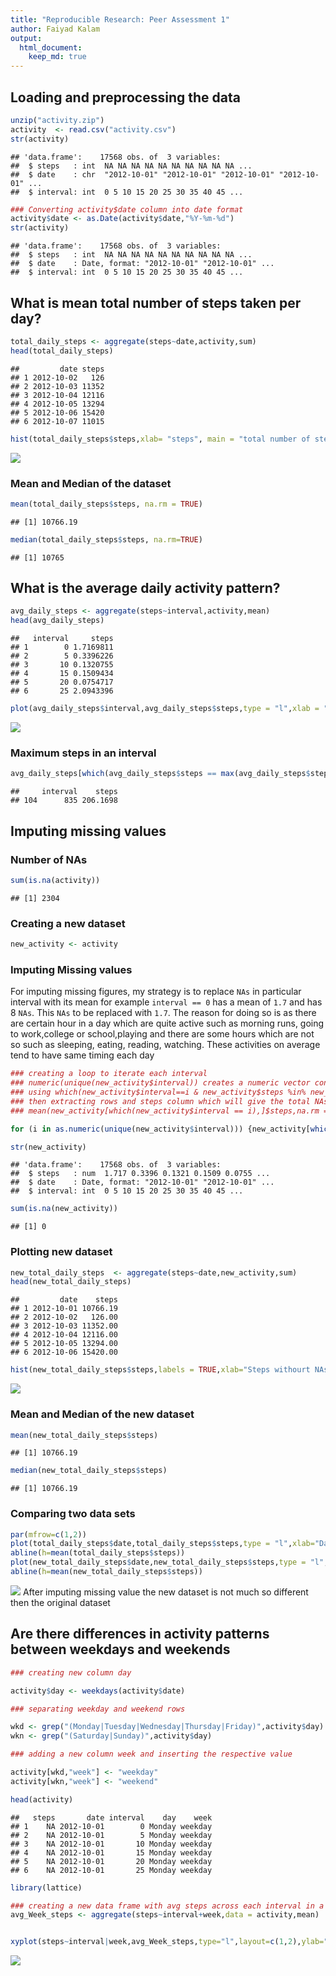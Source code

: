 ```yaml
---
title: "Reproducible Research: Peer Assessment 1"
author: Faiyad Kalam
output: 
  html_document:
    keep_md: true
---
```



## Loading and preprocessing the data


```r
unzip("activity.zip")
activity  <- read.csv("activity.csv")
str(activity)
```

```
## 'data.frame':	17568 obs. of  3 variables:
##  $ steps   : int  NA NA NA NA NA NA NA NA NA NA ...
##  $ date    : chr  "2012-10-01" "2012-10-01" "2012-10-01" "2012-10-01" ...
##  $ interval: int  0 5 10 15 20 25 30 35 40 45 ...
```

```r
### Converting activity$date column into date format
activity$date <- as.Date(activity$date,"%Y-%m-%d")
str(activity)
```

```
## 'data.frame':	17568 obs. of  3 variables:
##  $ steps   : int  NA NA NA NA NA NA NA NA NA NA ...
##  $ date    : Date, format: "2012-10-01" "2012-10-01" ...
##  $ interval: int  0 5 10 15 20 25 30 35 40 45 ...
```

## What is mean total number of steps taken per day?


```r
total_daily_steps <- aggregate(steps~date,activity,sum)
head(total_daily_steps)
```

```
##         date steps
## 1 2012-10-02   126
## 2 2012-10-03 11352
## 3 2012-10-04 12116
## 4 2012-10-05 13294
## 5 2012-10-06 15420
## 6 2012-10-07 11015
```

```r
hist(total_daily_steps$steps,xlab= "steps", main = "total number of steps taken each day",labels = TRUE)
```

![](PA1_template_files/figure-html/unnamed-chunk-2-1.png)<!-- -->

### Mean and Median of the dataset

```r
mean(total_daily_steps$steps, na.rm = TRUE)
```

```
## [1] 10766.19
```

```r
median(total_daily_steps$steps, na.rm=TRUE)
```

```
## [1] 10765
```

## What is the average daily activity pattern?

```r
avg_daily_steps <- aggregate(steps~interval,activity,mean)
head(avg_daily_steps)
```

```
##   interval     steps
## 1        0 1.7169811
## 2        5 0.3396226
## 3       10 0.1320755
## 4       15 0.1509434
## 5       20 0.0754717
## 6       25 2.0943396
```

```r
plot(avg_daily_steps$interval,avg_daily_steps$steps,type = "l",xlab = "intervals",ylab = "steps",main = "the average daily activity pattern")
```

![](PA1_template_files/figure-html/unnamed-chunk-4-1.png)<!-- -->

### Maximum steps in an interval


```r
avg_daily_steps[which(avg_daily_steps$steps == max(avg_daily_steps$steps)),]
```

```
##     interval    steps
## 104      835 206.1698
```


## Imputing missing values
### Number of NAs

```r
sum(is.na(activity))
```

```
## [1] 2304
```

### Creating a new dataset

```r
new_activity <- activity
```

### Imputing Missing values
For imputing missing figures, my strategy is to replace `NAs` in particular interval with its mean for example `interval == 0` has a mean of `1.7` and has 8 `NAs`. This `NAs` to be replaced with `1.7`. The reason for doing so is as there are certain hour in a day which are quite active such as morning runs, going to work,college or school,playing and there are some hours which are not so such as sleeping, eating, reading, watching. These activities on average tend to have same timing each day

```r
### creating a loop to iterate each interval
### numeric(unique(new_activity$interval)) creates a numeric vector containing each interval
### using which(new_activity$interval==i & new_activity$steps %in% new_activity[is.na(new_activity)]) to extract intervals where steps are missing
### then extracting rows and steps column which will give the total NAs value
### mean(new_activity[which(new_activity$interval == i),]$steps,na.rm = TRUE)} calculates mean and assign them to the missing values

for (i in as.numeric(unique(new_activity$interval))) {new_activity[which(new_activity$interval==i & new_activity$steps %in% new_activity[is.na(new_activity)]),]$steps <- mean(new_activity[which(new_activity$interval == i),]$steps,na.rm = TRUE)}

str(new_activity)
```

```
## 'data.frame':	17568 obs. of  3 variables:
##  $ steps   : num  1.717 0.3396 0.1321 0.1509 0.0755 ...
##  $ date    : Date, format: "2012-10-01" "2012-10-01" ...
##  $ interval: int  0 5 10 15 20 25 30 35 40 45 ...
```

```r
sum(is.na(new_activity))
```

```
## [1] 0
```
 
### Plotting new dataset

```r
new_total_daily_steps  <- aggregate(steps~date,new_activity,sum)
head(new_total_daily_steps)
```

```
##         date    steps
## 1 2012-10-01 10766.19
## 2 2012-10-02   126.00
## 3 2012-10-03 11352.00
## 4 2012-10-04 12116.00
## 5 2012-10-05 13294.00
## 6 2012-10-06 15420.00
```

```r
hist(new_total_daily_steps$steps,labels = TRUE,xlab="Steps withourt NAs",main = "Total daily steps without Missing Values")
```

![](PA1_template_files/figure-html/unnamed-chunk-9-1.png)<!-- -->

### Mean and Median of the new dataset

```r
mean(new_total_daily_steps$steps)
```

```
## [1] 10766.19
```

```r
median(new_total_daily_steps$steps)
```

```
## [1] 10766.19
```


### Comparing two data sets

```r
par(mfrow=c(1,2))
plot(total_daily_steps$date,total_daily_steps$steps,type = "l",xlab="Date",ylab="Steps with NAs")
abline(h=mean(total_daily_steps$steps))
plot(new_total_daily_steps$date,new_total_daily_steps$steps,type = "l",xlab = "Date",ylab="Steps without NAs")
abline(h=mean(new_total_daily_steps$steps))
```

![](PA1_template_files/figure-html/unnamed-chunk-11-1.png)<!-- -->
After imputing missing value the new dataset is not much so different then the original dataset
## Are there differences in activity patterns between weekdays and weekends

```r
### creating new column day 

activity$day <- weekdays(activity$date)

### separating weekday and weekend rows

wkd <- grep("(Monday|Tuesday|Wednesday|Thursday|Friday)",activity$day)
wkn <- grep("(Saturday|Sunday)",activity$day)

### adding a new column week and inserting the respective value

activity[wkd,"week"] <- "weekday"
activity[wkn,"week"] <- "weekend"

head(activity)
```

```
##   steps       date interval    day    week
## 1    NA 2012-10-01        0 Monday weekday
## 2    NA 2012-10-01        5 Monday weekday
## 3    NA 2012-10-01       10 Monday weekday
## 4    NA 2012-10-01       15 Monday weekday
## 5    NA 2012-10-01       20 Monday weekday
## 6    NA 2012-10-01       25 Monday weekday
```

```r
library(lattice)

### creating a new data frame with avg steps across each interval in a week
avg_Week_steps <- aggregate(steps~interval+week,data = activity,mean)


xyplot(steps~interval|week,avg_Week_steps,type="l",layout=c(1,2),ylab="Number of steps",main="Average number of steps taken across all weeks")
```

![](PA1_template_files/figure-html/unnamed-chunk-12-1.png)<!-- -->


